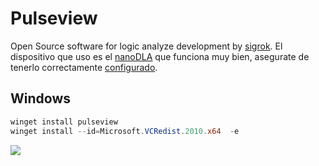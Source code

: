 # Pulseview

Open Source software for logic analyze development by [sigrok](https://sigrok.org/wiki/PulseView). El dispositivo que uso es el [nanoDLA](https://github.com/wuxx/nanoDLA) que funciona muy bien, asegurate de tenerlo correctamente [configurado](https://github.com/nstrappazzonc/CH552/blob/main/doc/logic_analyze.md).

## Windows

```powershell
winget install pulseview
winget install --id=Microsoft.VCRedist.2010.x64  -e
```

![](https://github.com/nstrappazzonc/CH552/blob/main/assets/doc/pulseview/pulseview01.png?raw=true)
